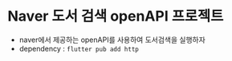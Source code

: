 # Naver 도서 검색 openAPI 프로젝트

- naver에서 제공하는 openAPI를 사용하여 도서검색을 실행하자
- dependency : `flutter pub add http`

